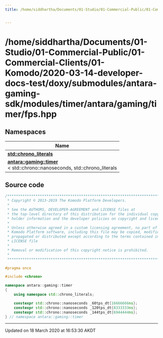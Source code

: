 ```yaml
---
title: /home/siddhartha/Documents/01-Studio/01-Commercial-Public/01-Commercial-Clients/01-Komodo/2020-03-14-developer-docs-test/doxy/submodules/antara-gaming-sdk/modules/timer/antara/gaming/timer/fps.hpp


---
```


# /home/siddhartha/Documents/01-Studio/01-Commercial-Public/01-Commercial-Clients/01-Komodo/2020-03-14-developer-docs-test/doxy/submodules/antara-gaming-sdk/modules/timer/antara/gaming/timer/fps.hpp







## Namespaces

| Name           |
| -------------- |
| **[std::chrono_literals](Namespaces/namespacestd_1_1chrono__literals.md)**  |
| **[antara::gaming::timer](Namespaces/namespaceantara_1_1gaming_1_1timer.md)** <br>< std::chrono::nanoseconds, std::chrono_literals  |














## Source code

```cpp
/******************************************************************************
 * Copyright © 2013-2019 The Komodo Platform Developers.                      *
 *                                                                            *
 * See the AUTHORS, DEVELOPER-AGREEMENT and LICENSE files at                  *
 * the top-level directory of this distribution for the individual copyright  *
 * holder information and the developer policies on copyright and licensing.  *
 *                                                                            *
 * Unless otherwise agreed in a custom licensing agreement, no part of the    *
 * Komodo Platform software, including this file may be copied, modified,     *
 * propagated or distributed except according to the terms contained in the   *
 * LICENSE file                                                               *
 *                                                                            *
 * Removal or modification of this copyright notice is prohibited.            *
 *                                                                            *
 ******************************************************************************/

#pragma once

#include <chrono> 

namespace antara::gaming::timer
{
    using namespace std::chrono_literals;

    constexpr std::chrono::nanoseconds _60tps_dt{16666666ns};
    constexpr std::chrono::nanoseconds _120tps_dt{8333333ns};
    constexpr std::chrono::nanoseconds _144tps_dt{6944444ns};
} // namespace antara::gaming::timer
```


-------------------------------

Updated on 18 March 2020 at 16:53:30 AKDT
